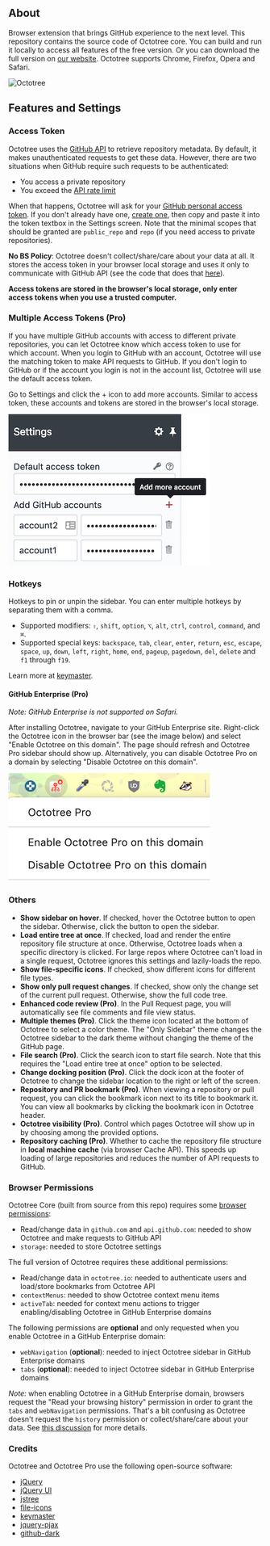 ## About

Browser extension that brings GitHub experience to the next level. This repository contains the source code of Octotree core. You can build and run it locally to access all features of the free version. Or you can download the full version on [our website](https://www.octotree.io). Octotree supports Chrome, Firefox, Opera and Safari.

![Octotree](docs/demo.gif)

## Features and Settings

### Access Token

Octotree uses the [GitHub API](https://developer.github.com/v3/) to retrieve repository metadata. By default, it makes unauthenticated requests to get these data. However, there are two situations when GitHub require such requests to be authenticated:

- You access a private repository
- You exceed the [API rate limit](https://developer.github.com/v3/#rate-limiting)

When that happens, Octotree will ask for your [GitHub personal access token](https://help.github.com/articles/creating-an-access-token-for-command-line-use). If you don't already have one, [create one](https://github.com/settings/tokens/new?scopes=repo&description=Octotree%20browser%20extension), then copy and paste it into the token textbox in the Settings screen. Note that the minimal scopes that should be granted are `public_repo` and `repo` (if you need access to private repositories).

**No BS Policy**: Octotree doesn't collect/share/care about your data at all. It stores the access token in your browser local storage and uses it only to communicate with GitHub API (see the code that does that [here](https://github.com/ovity/octotree/blob/559291ed9017f0c3429bc49419d001d9ea0ac510/src/adapters/github.js#L296-L313)).

**Access tokens are stored in the browser's local storage, only enter access tokens when you use a trusted computer.**

### Multiple Access Tokens (Pro)

If you have multiple GitHub accounts with access to different private repositories, you can let Octotree know which access token to use for which account.
When you login to GitHub with an account, Octotree will use the matching token to make API requests to GitHub. If you don't login to GitHub or if the account you login is not in the account list, Octotree will use the default access token.

Go to Settings and click the + icon to add more accounts. Similar to access token, these accounts and tokens are stored in the browser's local storage.

![Multiple GitHub accounts](docs/pro-ma.jpg)

### Hotkeys

Hotkeys to pin or unpin the sidebar. You can enter multiple hotkeys by separating them with a comma.

- Supported modifiers: `⇧`, `shift`, `option`, `⌥`, `alt`, `ctrl`, `control`, `command`, and `⌘`.
- Supported special keys: `backspace`, `tab`, `clear`, `enter`, `return`, `esc`, `escape`, `space`, `up`, `down`, `left`, `right`, `home`, `end`, `pageup`, `pagedown`, `del`, `delete` and `f1` through `f19`.

Learn more at [keymaster](https://github.com/madrobby/keymaster#supported-keys).

#### GitHub Enterprise (Pro)

_Note: GitHub Enterprise is not supported on Safari._

After installing Octotree, navigate to your GitHub Enterprise site. Right-click the Octotree icon in the browser bar (see the image below) and select "Enable Octotree on this domain". The page should refresh and Octotree Pro sidebar should show up. Alternatively, you can disable Octotree Pro on a domain by selecting "Disable Octotree on this domain".

![GitHub Enterprise](docs/pro-ghe.png)

### Others

- **Show sidebar on hover**. If checked, hover the Octotree button to open the sidebar. Otherwise, click the button to open the sidebar.
- **Load entire tree at once**. If checked, load and render the entire repository file structure at once. Otherwise, Octotree loads when a specific directory is clicked. For large repos where Octotree can't load in a single request, Octotree ignores this settings and lazily-loads the repo.
- **Show file-specific icons**. If checked, show different icons for different file types.
- **Show only pull request changes**. If checked, show only the change set of the current pull request. Otherwise, show the full code tree.
- **Enhanced code review (Pro)**. In the Pull Request page, you will automatically see file comments and file view status.
- **Multiple themes (Pro)**. Click the theme icon located at the bottom of Octotree to select a color theme. The "Only Sidebar" theme changes the Octotree sidebar to the dark theme without changing the theme of the GitHub page.
- **File search (Pro)**. Click the search icon to start file search. Note that this requires the "Load entire tree at once" option to be selected.
- **Change docking position (Pro)**. Click the dock icon at the footer of Octotree to change the sidebar location to the right or left of the screen.
- **Repository and PR bookmark (Pro)**. When viewing a repository or pull request, you can click the bookmark icon next to its title to bookmark it. You can view all bookmarks by clicking the bookmark icon in Octotree header.
- **Octotree visibility (Pro)**. Control which pages Octotree will show up in by choosing among the provided options.
- **Repository caching (Pro)**. Whether to cache the repository file structure in **local machine cache** (via browser Cache API). This speeds up loading of large repositories and reduces the number of API requests to GitHub.

### Browser Permissions

Octotree Core (built from source from this repo) requires some [browser permissions](https://developer.chrome.com/extensions/declare_permissions):

* Read/change data in `github.com` and `api.github.com`: needed to show Octotree and make requests to GitHub API
* `storage`: needed to store Octotree settings

The full version of Octotree requires these additional permissions:

* Read/change data in `octotree.io`: needed to authenticate users and load/store bookmarks from Octotree API
* `contextMenus`: needed to show Octotree context menu items
* `activeTab`: needed for context menu actions to trigger enabling/disabling Octotree in GitHub Enterprise domains

The following permissions are **optional** and only requested when you enable Octotree in a GitHub Enterprise domain:

* `webNavigation` (**optional**): needed to inject Octotree sidebar in GitHub Enterprise domains
* `tabs` (**optional**): needed to inject Octotree sidebar in GitHub Enterprise domains

*Note:* when enabling Octotree in a GitHub Enterprise domain, browsers request the "Read your browsing history" permission in order to grant the `tabs` and `webNavigation` permissions. That's a bit confusing as Octotree doesn't request the `history` permission or collect/share/care about your data. See [this discussion](https://github.com/ovity/octotree/issues/844#issuecomment-557364850) for more details.

### Credits

Octotree and Octotree Pro use the following open-source software:

- [jQuery](https://github.com/jquery/jquery)
- [jQuery UI](https://github.com/jquery/jquery-ui)
- [jstree](https://github.com/vakata/jstree)
- [file-icons](https://github.com/file-icons/atom)
- [keymaster](https://github.com/madrobby/keymaster)
- [jquery-pjax](https://github.com/defunkt/jquery-pjax)
- [github-dark](https://github.com/StylishThemes/GitHub-Dark)

